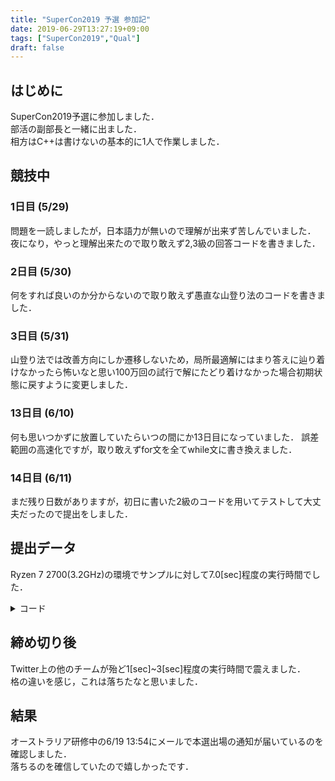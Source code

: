 ```yaml
---
title: "SuperCon2019 予選 参加記"
date: 2019-06-29T13:27:19+09:00
tags: ["SuperCon2019","Qual"]
draft: false
---
```

## はじめに
SuperCon2019予選に参加しました．  
部活の副部長と一緒に出ました．  
相方はC++は書けないの基本的に1人で作業しました．  

## 競技中
### 1日目 (5/29)
問題を一読しましたが，日本語力が無いので理解が出来ず苦しんでいました．  
夜になり，やっと理解出来たので取り敢えず2,3級の回答コードを書きました．  

### 2日目 (5/30)
何をすれば良いのか分からないので取り敢えず愚直な山登り法のコードを書きました．

### 3日目 (5/31)
山登り法では改善方向にしか遷移しないため，局所最適解にはまり答えに辿り着けなかったら怖いなと思い100万回の試行で解にたどり着けなかった場合初期状態に戻すように変更しました．  

### 13日目 (6/10)
何も思いつかずに放置していたらいつの間にか13日目になっていました．
誤差範囲の高速化ですが，取り敢えずfor文を全てwhile文に書き換えました．

### 14日目 (6/11)
まだ残り日数がありますが，初日に書いた2級のコードを用いてテストして大丈夫だったので提出をしました．

## 提出データ
Ryzen 7 2700(3.2GHz)の環境でサンプルに対して7.0[sec]程度の実行時間でした．

<details><summary>コード</summary>

```cpp
#include "sc1.h"

inline int check(int c)
{
  int ret = 0;
  int query, input, output, newlon[4], sum, x, i, j, layer;
  query = 0;
  while (query < 10)
  {
    input = SC_prob[c][query * 2];
    output = 0;
    newlon[0] = 0, newlon[1] = 0, newlon[2] = 0, newlon[3] = 0;
    i = 0;
    while (i < 7)
    {
      sum = 0;
      j = 0;
      while (j < 6)
      {
        if (input & (1 << j))
          sum += SC_J[i * 6 + j];
        j++;
      }
      if (0 < sum)
        newlon[0] |= (1 << i);
      i++;
    }
    layer = 0;
    while (layer < 3)
    {
      i = 0;
      while (i < 7)
      {
        sum = 0;
        j = 0;
        while (j < 7)
        {
          if (newlon[layer] & (1 << j))
            sum += SC_J[42 + 49 * layer + i * 7 + j];
          j++;
        }
        if (0 < sum)
          newlon[layer + 1] |= (1 << i);
        i++;
      }
      layer++;
    }
    i = 0;
    while (i < 4)
    {
      sum = 0;
      j = 0;
      while (j < 7)
      {
        if (newlon[3] & (1 << j))
          sum += SC_J[189 + i * 7 + j];
        j++;
      }
      if (0 < sum)
        output |= (1 << i);
      i++;
    }
    x = output ^ SC_prob[c][query * 2 + 1];
    i = 0;
    while (i < 4)
    {
      if (x & (1 << i))
        ret++;
      i++;
    }
    query++;
  }
  return ret;
}

int main()
{
  int i, query, best, reset, tmp, test;
  init_genrand(0);
  SC_input();
  i = 0;
  while (i < SC_NJIJ)
  {
    SC_J[i] = 1;
    i++;
  }
  query = 0;
  while (query < SC_n)
  {
    best = 40;
    reset = 1000000;
    while (true)
    {
      tmp = genrand_int31() % SC_NJIJ;
      SC_J[tmp] *= -1;
      test = check(query);
      if (test == 0)
        break;
      if (best < test)
        SC_J[tmp] *= -1;
      else
        best = test;
      reset--;
      if (reset == 0)
      {
        i = 0;
        while (i < SC_NJIJ)
        {
          SC_J[i] = 1;
          i++;
        }
        best = 40;
        reset = 1000000;
      }
    }
    SC_output();
    query++;
  }
  return 0;
}
```
</details>

## 締め切り後
Twitter上の他のチームが殆ど1[sec]~3[sec]程度の実行時間で震えました．  
格の違いを感じ，これは落ちたなと思いました．

## 結果
オーストラリア研修中の6/19 13:54にメールで本選出場の通知が届いているのを確認しました．  
落ちるのを確信していたので嬉しかったです．  
